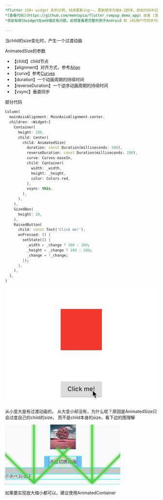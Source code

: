 ```yaml
---
*Flutter 150+ widget 系列示例，持续更新ing~~，更新顺序为按A-Z排序，目前代码中已包含151个示例。*<br>
*[查看代码](https://github.com/memtopia/flutter_rampup_demo_app) 或者 [查看web完整示例](https://memtopia.github.io)*<br>
*目前有部分widget在web端还有问题，如想查看更完整的例子Android 和 iOS用户可同步代码后编译安装到手机上查看*

---
```


当child的size变化时，产生一个过渡动画

AnimatedSize的参数
* 【child】child节点
* 【alignment】对齐方式，参考[Align](https://juejin.im/post/5e79aeba6fb9a07cda099648)
* 【curve】参考[Curves](https://api.flutter-io.cn/flutter/animation/Curves-class.html)
* 【duration】一个动画周期的持续时间
* 【reverseDuration】一个逆序动画周期的持续时间
* 【vsync】垂直同步



部分代码

```dart
Column(
  mainAxisAlignment: MainAxisAlignment.center,
  children: <Widget>[
    Container(
      height: 200,
      child: Center(
        child: AnimatedSize(
          duration: const Duration(milliseconds: 500),
          reverseDuration: const Duration(milliseconds: 200),
          curve: Curves.easeIn,
          child: Container(
            width: _width,
            height: _height,
            color: Colors.red,
          ),
          vsync: this,
        ),
      ),
    ),
    SizedBox(
      height: 20,
    ),
    RaisedButton(
      child: const Text('Click me!'),
      onPressed: () {
        setState(() {
          _width = _change ? 100 : 200;
          _height = _change ? 100 : 200;
          _change = !_change;
        });
      },
    ),
  ],
)
```
![AnimatedSize](https://github.com/memtopia/flutter_rampup/raw/master/images/AnimatedSize.gif)

从小变大是有过渡动画的， 从大变小却没有，为什么呢？原因是AnimatedSize只会过度自己的child的size， 而不是child本身的size，看下边的图理解

![AnimatedSize](https://github.com/memtopia/flutter_rampup/raw/master/images/AnimatedSize1.gif)

如果要实现放大缩小都可以，建议使用AnimatedContainer

